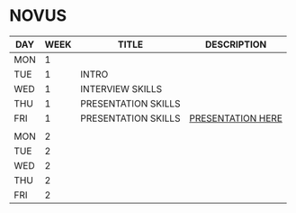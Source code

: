 # NOVUS

| DAY | WEEK | TITLE | DESCRIPTION |
| -- | -- | -- | -- |
| MON | 1 |  |  |
| TUE | 1 | INTRO |  |
| WED | 1 | INTERVIEW SKILLS |  |
| THU | 1 | PRESENTATION SKILLS |  |
| FRI | 1 | PRESENTATION SKILLS | [PRESENTATION HERE](https://github.com/ahmy22/novus/blob/master/stuff/presentation/novus.pptx) |
|  |  |  |  |
| MON | 2 |  |  |
| TUE | 2 |  |  |
| WED | 2 |  |  |
| THU | 2 |  |  |
| FRI | 2 |  |  |
